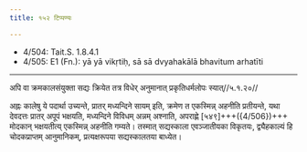 ```yaml
---
title: १५२ टिप्पण्यः

---
```

- 4/504: Tait.S. 1.8.4.1
- 4/505: E1 (Fn.): yā yā vikṛtiḥ, sā sā dvyahakālā bhavitum arhatīti

____________________________________________


अपि वा क्रमकालसंयुक्ता सद्यः क्रियेत तत्र विधेर् अनुमानात् प्रकृतिधर्मलोपः स्यात्//५.१.२०//

अह्नः कालेषु ये पदार्था उच्यन्ते, प्रातर् मध्यन्दिने सायम् इति, क्रमेण त एकस्मिन्न् अहनीति प्रतीयन्ते, यथा देवदत्तः प्रातर् अपूपं भक्षयति, मध्यन्दिने विविधम् अन्नम् अश्नाति, अपराह्णे [५४९]+++({4/506})+++ मोदकान् भक्षयतीत्य् एकस्मिन्न् अहनीति गम्यते। तस्मात् सद्यस्काला एवञ्जातीयका विकृतयः, द्व्यैहकाल्यं हि चोदकप्राप्तम् आनुमानिकम्, प्रत्यक्षरूपया सद्यस्कालतया बाध्येत।